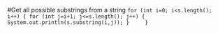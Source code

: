 #Get all possible substrings from a string
`for (int i=0; i<s.length(); i++) {
    for (int j=i+1; j<=s.length(); j++) {
        System.out.println(s.substring(i,j));
    }    
}`
